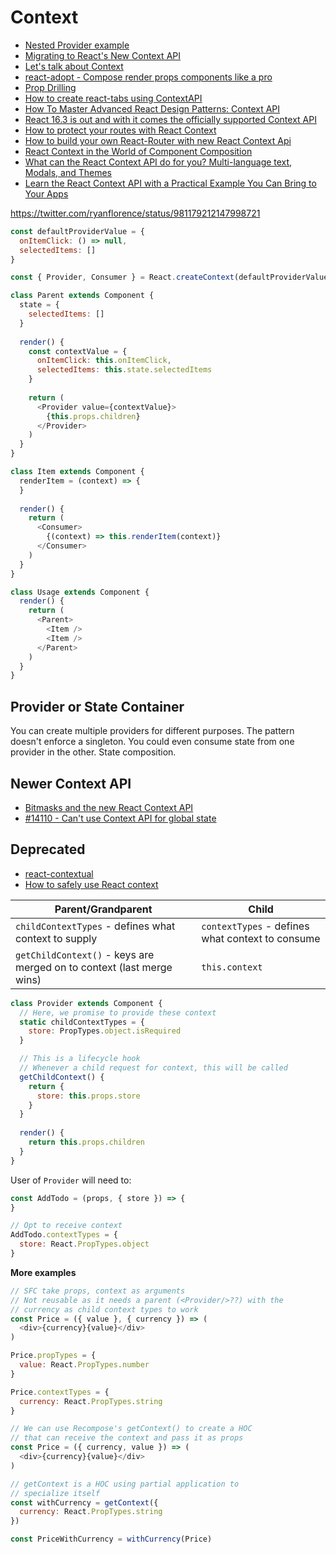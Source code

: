 # Context

* [Nested Provider example](https://codesandbox.io/s/9zj452q1yo)
* [Migrating to React's New Context API](https://blog.kentcdodds.com/migrating-to-reacts-new-context-api-b15dc7a31ea0)
* [Let's talk about Context](http://reactcontext.com/)
* [react-adopt - Compose render props components like a pro](https://github.com/pedronauck/react-adopt)
* [Prop Drilling](https://buttondown.email/kentcdodds/archive/8e22429d-fcc7-4d5b-af0b-3880c64a9857)
* [How to create react-tabs using ContextAPI](https://medium.com/dailyjs/how-to-create-react-tabs-using-contextapi-932c7bec35c7)
* [How To Master Advanced React Design Patterns: Context API](https://itnext.io/using-advanced-design-patterns-to-create-flexible-and-reusable-react-components-part-2-react-3c5662b997ab)
* [React 16.3 is out and with it comes the officially supported Context API](https://itnext.io/compound-components-with-react-v16-3-6679c752bd56)
* [How to protect your routes with React Context](https://medium.freecodecamp.org/how-to-protect-your-routes-with-react-context-717670c4713a)
* [How to build your own React-Router with new React Context Api](https://medium.com/@stevenkoch/how-to-build-your-own-react-router-with-new-react-context-api-1647406b9b93)
* [React Context in the World of Component Composition](https://medium.com/@ablamunits/react-context-in-the-world-of-component-composition-ce049d99afd9)
* [What can the React Context API do for you? Multi-language text, Modals, and Themes](https://codeburst.io/what-can-react-context-api-do-for-you-multi-language-text-modals-and-theme-switchers-9cfbc8e5ee5e)
* [Learn the React Context API with a Practical Example You Can Bring to Your Apps](https://itnext.io/understanding-the-react-context-api-through-building-a-shared-snackbar-for-in-app-notifications-6c199446b80c)

https://twitter.com/ryanflorence/status/981179212147998721

```js
const defaultProviderValue = {
  onItemClick: () => null,
  selectedItems: []
}

const { Provider, Consumer } = React.createContext(defaultProviderValue)

class Parent extends Component {
  state = {
    selectedItems: []
  }
  
  render() {
    const contextValue = {
      onItemClick: this.onItemClick,
      selectedItems: this.state.selectedItems
    }
    
    return (
      <Provider value={contextValue}>
        {this.props.children}
      </Provider>
    )
  }
}

class Item extends Component {
  renderItem = (context) => {
  }
  
  render() {
    return (
      <Consumer>
        {(context) => this.renderItem(context)}
      </Consumer>
    )
  }
}

class Usage extends Component {
  render() {
    return (
      <Parent>
        <Item />
        <Item />
      </Parent>
    )
  }
}
```

## Provider or State Container

You can create multiple providers for different purposes. The pattern doesn't enforce a singleton. You could even consume state from one provider in the other. State composition.

## Newer Context API

* [Bitmasks and the new React Context API
](https://hph.is/coding/bitmasks-react-context)
* [#14110 - Can't use Context API for global state](https://github.com/facebook/react/issues/14110)

## Deprecated

* [react-contextual](https://github.com/drcmda/react-contextual)
* [How to safely use React context](https://medium.com/@mweststrate/how-to-safely-use-react-context-b7e343eff076)

| Parent/Grandparent                                                    | Child                                            |
|-----------------------------------------------------------------------|--------------------------------------------------|
| `childContextTypes` - defines what context to supply                  | `contextTypes` - defines what context to consume |
| `getChildContext()` - keys are merged on to context (last merge wins) | `this.context`                                   |

```js
class Provider extends Component {
  // Here, we promise to provide these context
  static childContextTypes = {
    store: PropTypes.object.isRequired
  }

  // This is a lifecycle hook
  // Whenever a child request for context, this will be called
  getChildContext() {
    return {
      store: this.props.store
    }
  }
  
  render() {
    return this.props.children
  }
}
```

User of `Provider` will need to:

```js
const AddTodo = (props, { store }) => {
}

// Opt to receive context
AddTodo.contextTypes = {
  store: React.PropTypes.object
}
```

**More examples**

```js
// SFC take props, context as arguments
// Not reusable as it needs a parent (<Provider/>??) with the
// currency as child context types to work
const Price = ({ value }, { currency }) => (
  <div>{currency}{value}</div>
)

Price.propTypes = {
  value: React.PropTypes.number
}

Price.contextTypes = {
  currency: React.PropTypes.string
}

// We can use Recompose's getContext() to create a HOC
// that can receive the context and pass it as props
const Price = ({ currency, value }) => (
  <div>{currency}{value}</div>
)

// getContext is a HOC using partial application to
// specialize itself
const withCurrency = getContext({
  currency: React.PropTypes.string
})

const PriceWithCurrency = withCurrency(Price)
```

